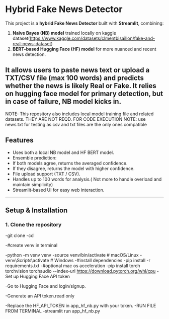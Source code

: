 # Hybrid Fake News Detector

This project is a **hybrid Fake News Detector** built with **Streamlit**, combining:

1. **Naive Bayes (NB) model** trained locally on kaggle dataset(https://www.kaggle.com/datasets/clmentbisaillon/fake-and-real-news-dataset)
2. **BERT-based Hugging Face (HF) model** for more nuanced and recent news detection.

It allows users to **paste news text or upload a TXT/CSV file** (max 100 words) and predicts whether the news is likely **Real** or **Fake**.
It relies on hugging face model for primary detection, but in case of failure, NB model kicks in.
---
NOTE: This repository also includes local model training file and related datasets. THEY ARE NOT REQD. FOR CODE EXECUTION
NOTE: use news.txt for testing as csv and txt files are the only ones compatible
## **Features**

-  Uses both a local NB model and HF BERT model.
-  Ensemble prediction:
  - If both models agree, returns the averaged confidence.
  - If they disagree, returns the model with higher confidence.
- File upload support (TXT / CSV).
- Handles up to 100 words for analysis.( Not more to handle overload and maintain simplicity)
- Streamlit-based UI for easy web interaction.

---

## **Setup & Installation**

### 1. Clone the repository


-git clone <your-repo-url>
-cd <your-repo-folder>

-#create venv in terminal

-python -m venv venv
-source venv/bin/activate  # macOS/Linux
-venv\Scripts\activate     # Windows
-#install dependencies
-pip install -r requirements.txt
-#optional mac os acceleration
-pip install torch torchvision torchaudio --index-url https://download.pytorch.org/whl/cpu
-Set up Hugging Face API token

-Go to Hugging Face
 and login/signup.

-Generate an API token.read only

-Replace the HF_API_TOKEN in app_hf_nb.py with your token.
-RUN FILE FROM TERMINAL
-streamlit run app_hf_nb.py
